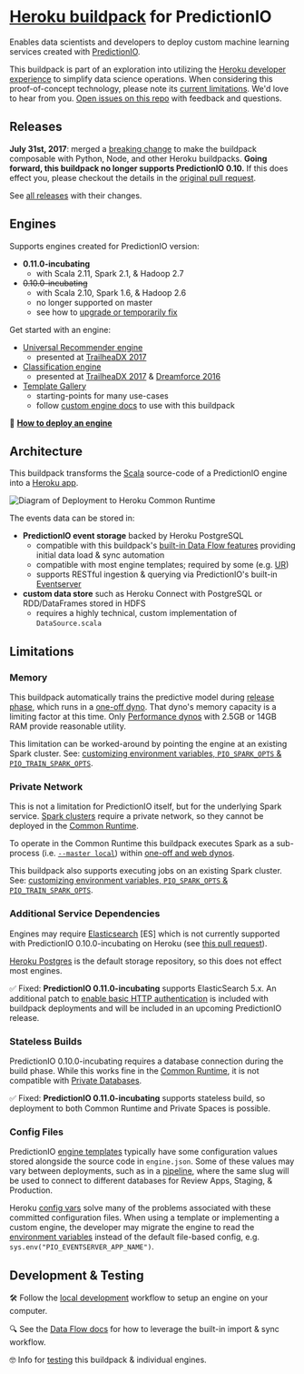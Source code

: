 # [Heroku buildpack](https://devcenter.heroku.com/articles/buildpacks) for PredictionIO

Enables data scientists and developers to deploy custom machine learning services created with [PredictionIO](https://predictionio.incubator.apache.org).

This buildpack is part of an exploration into utilizing the [Heroku developer experience](https://www.heroku.com/dx) to simplify data science operations. When considering this proof-of-concept technology, please note its [current limitations](#user-content-limitations). We'd love to hear from you. [Open issues on this repo](https://github.com/heroku/predictionio-buildpack/issues) with feedback and questions.

## Releases

**July 31st, 2017**: merged a [breaking change](https://github.com/heroku/predictionio-buildpack/pull/44) to make the buildpack composable with Python, Node, and other Heroku buildpacks. **Going forward, this buildpack no longer supports PredictionIO 0.10.** If this does effect you, please checkout the details in the [original pull request](https://github.com/heroku/predictionio-buildpack/pull/44).

See [all releases](https://github.com/heroku/predictionio-buildpack/releases) with their changes.

## Engines

Supports engines created for PredictionIO version:

* **0.11.0-incubating**
    * with Scala 2.11, Spark 2.1, & Hadoop 2.7
* ~~0.10.0-incubating~~
    * with Scala 2.10, Spark 1.6, & Hadoop 2.6
    * no longer supported on master
    * see how to [upgrade or temporarily fix](https://github.com/heroku/predictionio-buildpack/pull/44)

Get started with an engine:

* [Universal Recommender engine](https://github.com/heroku/predictionio-engine-ur)
  * presented at [TrailheaDX 2017](https://www.youtube.com/watch?v=MO0Bmty9fmc)
* [Classification engine](https://github.com/heroku/predictionio-engine-classification)
  * presented at [TrailheaDX 2017](https://www.youtube.com/watch?v=MO0Bmty9fmc) & [Dreamforce 2016](https://www.salesforce.com/video/297129/)
* [Template Gallery](https://predictionio.incubator.apache.org/gallery/template-gallery/)
  * starting-points for many use-cases
  * follow [custom engine docs](CUSTOM.md) to use with this buildpack

🐸 **[How to deploy an engine](CUSTOM.md)**

## Architecture

This buildpack transforms the [Scala](http://www.scala-lang.org) source-code of a PredictionIO engine into a [Heroku app](https://devcenter.heroku.com/articles/how-heroku-works).

![Diagram of Deployment to Heroku Common Runtime](http://marsikai.s3.amazonaws.com/predictionio-buildpack-arch-04.png)

The events data can be stored in:

* **PredictionIO event storage** backed by Heroku PostgreSQL
  * compatible with this buildpack's [built-in Data Flow features](DATA.md) providing initial data load & sync automation
  * compatible with most engine templates; required by some (e.g. [UR](https://github.com/heroku/predictionio-engine-ur))
  * supports RESTful ingestion & querying via PredictionIO's built-in [Eventserver](CUSTOM.md#user-content-eventserver)
* **custom data store** such as Heroku Connect with PostgreSQL or RDD/DataFrames stored in HDFS
  * requires a highly technical, custom implementation of `DataSource.scala`

## Limitations

### Memory

This buildpack automatically trains the predictive model during [release phase](https://devcenter.heroku.com/articles/release-phase), which runs in a [one-off dyno](https://devcenter.heroku.com/articles/dynos). That dyno's memory capacity is a limiting factor at this time. Only [Performance dynos](https://www.heroku.com/pricing) with 2.5GB or 14GB RAM provide reasonable utility.

This limitation can be worked-around by pointing the engine at an existing Spark cluster. See: [customizing environment variables, `PIO_SPARK_OPTS` & `PIO_TRAIN_SPARK_OPTS`](CUSTOM.md#user-content-spark-configuration).

### Private Network

This is not a limitation for PredictionIO itself, but for the underlying Spark service. [Spark clusters](https://spark.apache.org/docs/1.6.3/spark-standalone.html) require a private network, so they cannot be deployed in the [Common Runtime](https://devcenter.heroku.com/articles/dyno-runtime).

To operate in the Common Runtime this buildpack executes Spark as a sub-process (i.e. [`--master local`](https://spark.apache.org/docs/1.6.3/#running-the-examples-and-shell)) within [one-off and web dynos](https://devcenter.heroku.com/articles/dynos).

This buildpack also supports executing jobs on an existing Spark cluster. See: [customizing environment variables, `PIO_SPARK_OPTS` & `PIO_TRAIN_SPARK_OPTS`](CUSTOM.md#user-content-spark-configuration).

### Additional Service Dependencies

Engines may require [Elasticsearch](https://predictionio.incubator.apache.org/system/) [ES] which is not currently supported with PredictionIO 0.10.0-incubating on Heroku (see [this pull request](https://github.com/heroku/predictionio-buildpack/pull/16)).

[Heroku Postgres](https://www.heroku.com/postgres) is the default storage repository, so this does not effect most engines.

✅ Fixed: **PredictionIO 0.11.0-incubating** supports ElasticSearch 5.x. An additional patch to [enable basic HTTP authentication](https://github.com/apache/incubator-predictionio/compare/develop...mars:esclient-auth) is included with buildpack deployments and will be included in an upcoming PredictionIO release.

### Stateless Builds

PredictionIO 0.10.0-incubating requires a database connection during the build phase. While this works fine in the [Common Runtime](https://devcenter.heroku.com/articles/dyno-runtime), it is not compatible with [Private Databases](https://devcenter.heroku.com/articles/heroku-postgres-and-private-spaces).

✅ Fixed: **PredictionIO 0.11.0-incubating** supports stateless build, so deployment to both Common Runtime and Private Spaces is possible.

### Config Files

PredictionIO [engine templates](https://predictionio.incubator.apache.org/gallery/template-gallery/) typically have some configuration values stored alongside the source code in `engine.json`. Some of these values may vary between deployments, such as in a [pipeline](https://devcenter.heroku.com/articles/pipelines), where the same slug will be used to connect to different databases for Review Apps, Staging, & Production.

Heroku [config vars](https://devcenter.heroku.com/articles/config-vars) solve many of the problems associated with these committed configuration files. When using a template or implementing a custom engine, the developer may migrate the engine to read the [environment variables](https://github.com/heroku/predictionio-buildpack/blob/master/CUSTOM.md#user-content-environment-variables) instead of the default file-based config, e.g. `sys.env("PIO_EVENTSERVER_APP_NAME")`.

## Development & Testing

🛠 Follow the [local development](DEV.md) workflow to setup an engine on your computer.

🔍 See the [Data Flow docs](DATA.md) for how to leverage the built-in import & sync workflow.

🤓 Info for [testing](CUSTOM.md#user-content-testing) this buildpack & individual engines.
